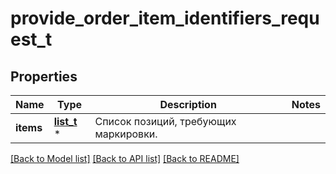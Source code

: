 # provide_order_item_identifiers_request_t

## Properties
Name | Type | Description | Notes
------------ | ------------- | ------------- | -------------
**items** | [**list_t**](order_item_instance_modification_dto.md) \* | Список позиций, требующих маркировки.  | 

[[Back to Model list]](../README.md#documentation-for-models) [[Back to API list]](../README.md#documentation-for-api-endpoints) [[Back to README]](../README.md)


